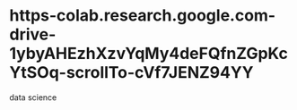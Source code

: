 # https-colab.research.google.com-drive-1ybyAHEzhXzvYqMy4deFQfnZGpKcYtSOq-scrollTo-cVf7JENZ94YY
data science
